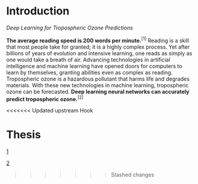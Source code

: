 # Introduction
*Deep Learning for Tropospheric Ozone Predictions*

**The average reading speed is 200 words per minute.**<sup name="1">[1]</sup>
Reading is a skill that most people take for granted; it is a
highly complex process. Yet after billions of years of
evolution and intensive learning, one reads as simply as one
would take a breath of air. Advancing technologies in
artificial intelligence and machine learning have opened doors
for computers to learn by themselves, granting abilities even
as complex as reading. Tropospheric ozone is a hazardous
pollutant that harms life and degrades materials. With these
new technologies in machine learning, tropospheric ozone can
be forecasted. **Deep learning neural networks can accurately
predict tropospheric ozone.**<sup name="2">[2]</sup>

<<<<<<< Updated upstream
<a name="1">Hook</a>

<a name="2">Thesis</a>
=======
[1](#1)

[2](#2)
>>>>>>> Stashed changes

